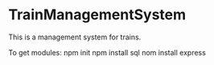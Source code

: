 # TrainManagementSystem
This is a management system for trains.

To get modules:
npm init
npm install sql
nom install express
